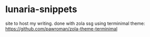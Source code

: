# lunaria-snippets
site to host my writing. done with zola ssg using terminimal theme: https://github.com/pawroman/zola-theme-terminimal

